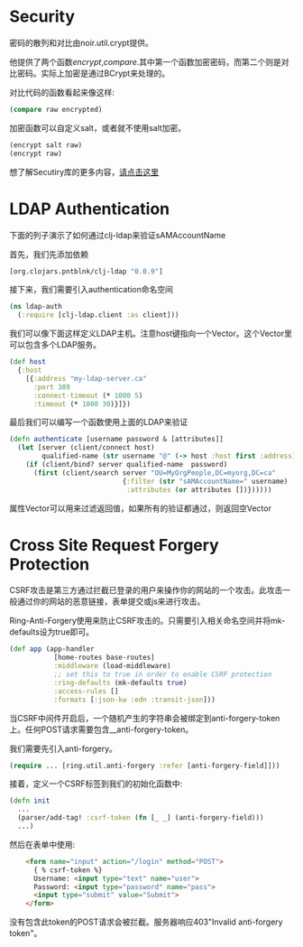 Security
========

密码的散列和对比由noir.util.crypt提供。

他提供了两个函数$encrypt$,$compare$.其中第一个函数加密密码，而第二个则是对比密码。实际上加密是通过BCrypt来处理的。

对比代码的函数看起来像这样:

```clojure
(compare raw encrypted)
```

加密函数可以自定义salt，或者就不使用salt加密。

```clojure
(encrypt salt raw)
(encrypt raw)
```

想了解Secutiry库的更多内容，[请点击这里](https://github.com/cemerick/friend)


# LDAP Authentication

下面的列子演示了如何通过clj-ldap来验证sAMAccountName

首先，我们先添加依赖

```clojure
[org.clojars.pntblnk/clj-ldap "0.0.9"]
```

接下来，我们需要引入authentication命名空间

```clojure
(ns ldap-auth
  (:require [clj-ldap.client :as client]))
```

<!-- more -->

我们可以像下面这样定义LDAP主机。注意host键指向一个Vector。这个Vector里可以包含多个LDAP服务。

```clojure
(def host
  {:host
    [{:address "my-ldap-server.ca"
      :port 389
      :connect-timeout (* 1000 5)
      :timeout (* 1000 30)}]})
```

最后我们可以编写一个函数使用上面的LDAP来验证

```clojure
(defn authenticate [username password & [attributes]]
  (let [server (client/connect host)
        qualified-name (str username "@" (-> host :host first :address))]
    (if (client/bind? server qualified-name  password)
      (first (client/search server "OU=MyOrgPeople,DC=myorg,DC=ca"
                            {:filter (str "sAMAccountName=" username)
                             :attributes (or attributes [])})))))
```

属性Vector可以用来过滤返回值，如果所有的验证都通过，则返回空Vector


# Cross Site Request Forgery Protection

CSRF攻击是第三方通过拦截已登录的用户来操作你的网站的一个攻击。此攻击一般通过你的网站的恶意链接，表单提交或js来进行攻击。

Ring-Anti-Forgery使用来防止CSRF攻击的。只需要引入相关命名空间并将mk-defaults设为true即可。

```clojure
(def app (app-handler
           [home-routes base-routes]
           :middleware (load-middleware)
           ;; set this to true in order to enable CSRF protection
           :ring-defaults (mk-defaults true)
           :access-rules []
           :formats [:json-kw :edn :transit-json]))
```

当CSRF中间件开启后，一个随机产生的字符串会被绑定到anti-forgery-token上。任何POST请求需要包含__anti-forgery-token。

我们需要先引入anti-forgery。

```clojure
(require ... [ring.util.anti-forgery :refer [anti-forgery-field]]))
```

接着，定义一个CSRF标签到我们的初始化函数中:

```clojure
(defn init
  ...
  (parser/add-tag! :csrf-token (fn [_ _] (anti-forgery-field)))
  ...)
```

然后在表单中使用:

```html
    <form name="input" action="/login" method="POST">
      { % csrf-token %}
      Username: <input type="text" name="user">
      Password: <input type="password" name="pass">
      <input type="submit" value="Submit">
    </form>
```

没有包含此token的POST请求会被拦截。服务器响应403"Invalid anti-forgery token"。
